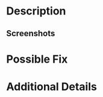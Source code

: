 # Description

<!-- Describe the issue -->

## Screenshots

<!-- Add if applicable -->

# Possible Fix

<!-- Propose a fix for the issue -->

# Additional Details

<!-- Include any other details you feel are needed, write "None" otherwise -->
